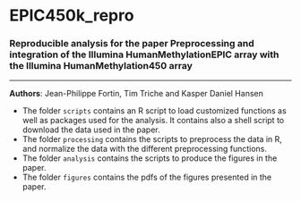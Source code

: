 # EPIC450k_repro
### Reproducible analysis for the paper __Preprocessing and integration of the Illumina HumanMethylationEPIC array with the Illumina HumanMethylation450 array__
--------

**Authors**: Jean-Philippe Fortin, Tim Triche and Kasper Daniel Hansen


- The folder `scripts` contains an R script to load customized functions as well as packages used for the analysis. It contains also a shell script to download the data used in the paper.
- The folder `processing` contains the scripts to preprocess the data in R, and normalize the data with the different preprocessing functions.
- The folder `analysis` contains the scripts to produce the figures in the paper.
- The folder `figures` contains the pdfs of the figures presented in the paper.
